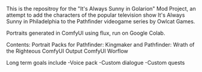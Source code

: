 This is the repositroy for the "It's Always Sunny in Golarion" Mod Project, an attempt to add the characters of the popular television show It's Always Sunny in Philadelphia to the Pathfinder videogame series by Owlcat Games.

Portraits generated in ComfyUI using flux, run on Google Colab.

Contents:
Portrait Packs for Pathfinder: Kingmaker and Pathfinder: Wrath of the Righteous
ComfyUI Output
ComfyUI Worflow

Long term goals include
-Voice pack
-Custom dialogue
-Custom quests
